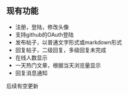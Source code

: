 ## 现有功能
- 注册，登陆，修改头像
- 支持github的OAuth登陆
- 发布帖子，以普通文字形式或markdown形式
- 回复帖子，二级回复，多级回复未完成
- 在线人数显示
- 一天热门文章，根据当天浏览量显示
- 回复消息通知

后续有空更新